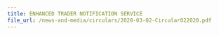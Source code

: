 ```yaml
---
title: ENHANCED TRADER NOTIFICATION SERVICE
file_url: /news-and-media/circulars/2020-03-02-Circular022020.pdf
---
```

